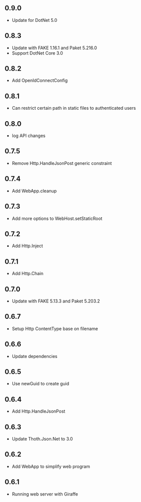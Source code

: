 ## 0.9.0
* Update for DotNet 5.0

## 0.8.3
* Update with FAKE 1.16.1 and Paket 5.216.0
* Support DotNet Core 3.0

## 0.8.2
* Add OpenIdConnectConfig

## 0.8.1
* Can restrict certain path in static files to authenticated users

## 0.8.0
* log API changes

## 0.7.5
* Remove Http.HandleJsonPost generic constraint

## 0.7.4
* Add WebApp.cleanup

## 0.7.3
* Add more options to WebHost.setStaticRoot

## 0.7.2
* Add Http.Inject

## 0.7.1
* Add Http.Chain

## 0.7.0
* Update with FAKE 5.13.3 and Paket 5.203.2

## 0.6.7
* Setup Http ContentType base on filename

## 0.6.6
* Update dependencies

## 0.6.5
* Use newGuid to create guid

## 0.6.4
* Add Http.HandleJsonPost

## 0.6.3
* Update Thoth.Json.Net to 3.0

## 0.6.2
* Add WebApp to simplify web program

## 0.6.1
* Running web server with Giraffe
